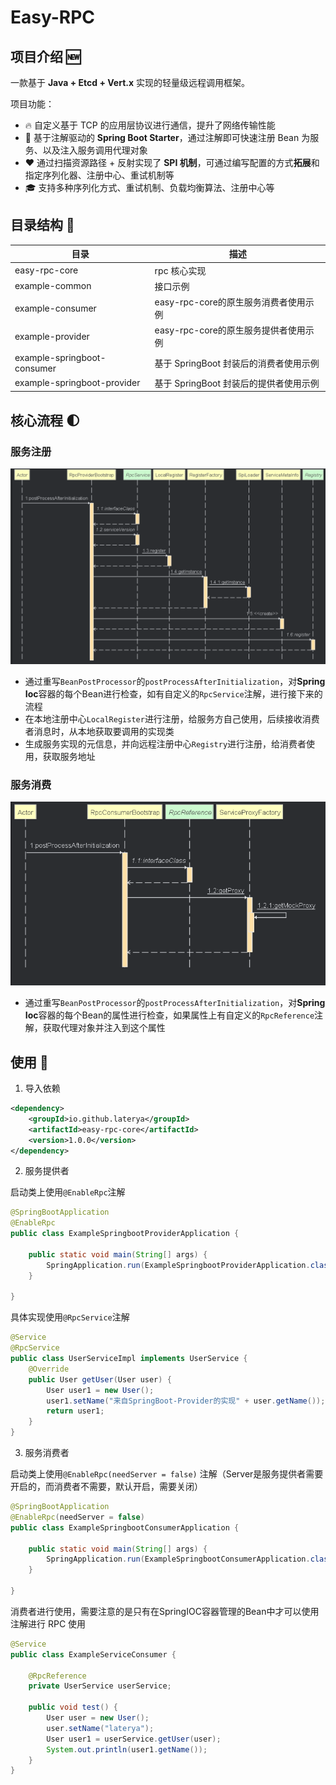 # Easy-RPC

## 项目介绍 :new:

一款基于 **Java + Etcd + Vert.x** 实现的轻量级远程调用框架。

项目功能：

- :fire: 自定义基于 TCP 的应用层协议进行通信，提升了网络传输性能
- :star2: 基于注解驱动的 **Spring Boot Starter**，通过注解即可快速注册 Bean 为服务、以及注入服务调用代理对象
- :heart: 通过扫描资源路径 + 反射实现了 **SPI 机制**，可通过编写配置的方式**拓展**和指定序列化器、注册中心、重试机制等
- :mortar_board: 支持多种序列化方式、重试机制、负载均衡算法、注册中心等

## 目录结构 :straight_ruler:

| 目录                         | 描述                                   |
| ---------------------------- | -------------------------------------- |
| easy-rpc-core                | rpc 核心实现                           |
| example-common               | 接口示例                               |
| example-consumer             | easy-rpc-core的原生服务消费者使用示例  |
| example-provider             | easy-rpc-core的原生服务提供者使用示例  |
| example-springboot-consumer  | 基于 SpringBoot 封装后的消费者使用示例 |
| example-springboot-provider  | 基于 SpringBoot 封装后的提供者使用示例 |

## 核心流程 :first_quarter_moon:

### 服务注册

![image-20240316135635534](doc/服务消费.png)

- 通过重写`BeanPostProcessor`的`postProcessAfterInitialization`，对**Spring Ioc**容器的每个Bean进行检查，如有自定义的`RpcService`注解，进行接下来的流程
- 在本地注册中心`LocalRegister`进行注册，给服务方自己使用，后续接收消费者消息时，从本地获取要调用的实现类
- 生成服务实现的元信息，并向远程注册中心`Registry`进行注册，给消费者使用，获取服务地址

### 服务消费

![image-20240316140348968](doc/服务注册.png)

- 通过重写`BeanPostProcessor`的`postProcessAfterInitialization`，对**Spring Ioc**容器的每个Bean的属性进行检查，如果属性上有自定义的`RpcReference`注解，获取代理对象并注入到这个属性

## 使用 :tada:

1. 导入依赖

```xml
<dependency>
    <groupId>io.github.laterya</groupId>
    <artifactId>easy-rpc-core</artifactId>
    <version>1.0.0</version>
</dependency>
```

2. 服务提供者

启动类上使用`@EnableRpc`注解

```java
@SpringBootApplication
@EnableRpc
public class ExampleSpringbootProviderApplication {

    public static void main(String[] args) {
        SpringApplication.run(ExampleSpringbootProviderApplication.class, args);
    }

}
```

具体实现使用`@RpcService`注解

```java
@Service
@RpcService
public class UserServiceImpl implements UserService {
    @Override
    public User getUser(User user) {
        User user1 = new User();
        user1.setName("来自SpringBoot-Provider的实现" + user.getName());
        return user1;
    }
}
```

3. 服务消费者

启动类上使用`@EnableRpc(needServer = false)` 注解（Server是服务提供者需要开启的，而消费者不需要，默认开启，需要关闭）

```java
@SpringBootApplication
@EnableRpc(needServer = false)
public class ExampleSpringbootConsumerApplication {

    public static void main(String[] args) {
        SpringApplication.run(ExampleSpringbootConsumerApplication.class, args);
    }

}
```

消费者进行使用，需要注意的是只有在SpringIOC容器管理的Bean中才可以使用注解进行 RPC 使用

```java
@Service
public class ExampleServiceConsumer {

    @RpcReference
    private UserService userService;
    
    public void test() {
        User user = new User();
        user.setName("laterya");
        User user1 = userService.getUser(user);
        System.out.println(user1.getName());
    }
}
```

